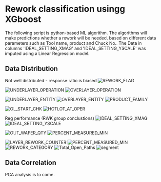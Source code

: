 # Rework classification usingg XGboost
The following script is python-based ML algorithm.
The algorithms will make predictions whether a rework will be needed, based on different data parameters such as Tool name, product and Chuck No..
The Data in columns 'IDEAL_SETTING_XMAG' and 'IDEAL_SETTING_YSCALE' was imputed using a Linear Regression model.

## Data Distribution

Not well distributed - response ratio is biased
![REWORK_FLAG](https://user-images.githubusercontent.com/114855806/204291335-377c0181-93e1-4d18-83ea-5caedd39b56b.png)

![UNDERLAYER_OPERATION](https://user-images.githubusercontent.com/114855806/204291504-879bdb97-d282-4cfb-8462-84f0f030217c.png)
![OVERLAYER_OPERATION](https://user-images.githubusercontent.com/114855806/204291456-95011545-f721-4052-86fe-b6bb01d20cf6.png)

![UNDERLAYER_ENTITY](https://user-images.githubusercontent.com/114855806/204291368-e89499ba-d5ed-46a3-b5b8-3c06c515057a.png)
![OVERLAYER_ENTITY](https://user-images.githubusercontent.com/114855806/204291360-05d93da4-4bf6-486d-93cd-8f934a8b94f2.png)
![PRODUCT_FAMILY](https://user-images.githubusercontent.com/114855806/204291347-39b50874-38d7-4d00-86d7-2e4070e49a09.png)

![OL_START_CHK](https://user-images.githubusercontent.com/114855806/204291392-2096cc95-c54e-4bdc-b862-be44911200a6.png)
![HOTLOT_AT_OPER](https://user-images.githubusercontent.com/114855806/204291384-f4868243-82ef-43a5-82e9-8f278dee7d8b.png)

Reg performance (RWK group conclustions) 
![IDEAL_SETTING_XMAG](https://user-images.githubusercontent.com/114855806/204291403-7ed317d4-1770-42ea-96ac-f87e3d2f607f.png)
![IDEAL_SETTING_YSCALE](https://user-images.githubusercontent.com/114855806/204291413-2fb1faee-345e-4337-980b-8c1281dd083e.png)

![OUT_WAFER_QTY](https://user-images.githubusercontent.com/114855806/204291443-054c9f6b-ddfe-4393-8291-b747e7cf2f07.png)
![PERCENT_MEASURED_MIN](https://user-images.githubusercontent.com/114855806/196931501-f63970a0-cb9b-496e-bcb0-9257782569ed.png)

![LAYER_REWORK_COUNTER](https://user-images.githubusercontent.com/114855806/204291436-b0448bfa-6358-4dd2-80a2-b480f3a60f52.png)
![PERCENT_MEASURED_MIN](https://user-images.githubusercontent.com/114855806/204291463-1604179d-4a15-46e3-851a-65bf620ef8cd.png)
![REWORK_CATEGORY](https://user-images.githubusercontent.com/114855806/204291474-7ac30f1a-711b-4858-b350-b17ee2a9c046.png)
![Total_Open_Paths](https://user-images.githubusercontent.com/114855806/204291494-5e87ac4e-ce62-4cd9-be9f-21d77db8c352.png)
![segment](https://user-images.githubusercontent.com/114855806/204291513-c746702b-b0c7-4bf0-8a69-63e9a8648486.png)

## Data Correlation
PCA analysis is to come. 

